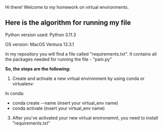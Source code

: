 Hi there!
Welcome to my homework on virtual environments.

## Here is the algorithm for running my file
Python version used: Python 3.11.3

OS version: MacOS Ventura 13.3.1

In my repository you will find a file called "requirements.txt". It contains all the packages needed for running the file - "pain.py"

**So, the steps are the following:**
1) Create and activate a new virtual environment by using conda or virtualenv:

In conda:
- conda create --name (insert your virtual_env name)
- conda activate (insert your virtual_env name)

3) After you've activated your new virtual environemnt, you need to install "requirements.txt" 

